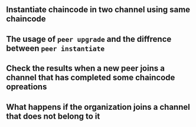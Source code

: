 ## Instantiate chaincode in two channel using same chaincode


## The usage of `peer upgrade` and the diffrence between `peer instantiate`


## Check the results when a new peer joins a channel that has completed some chaincode opreations


## What happens if the organization joins a channel that does not belong to it